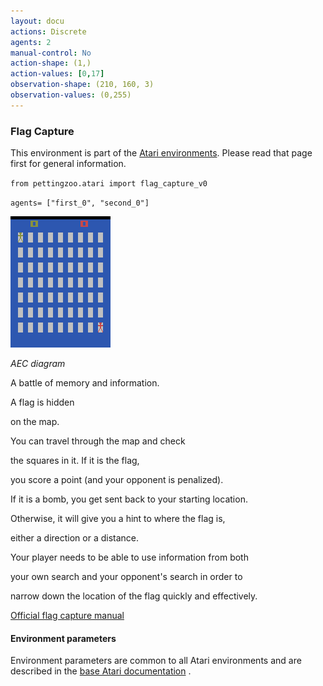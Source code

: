 ```yaml
---
layout: docu
actions: Discrete
agents: 2
manual-control: No
action-shape: (1,)
action-values: [0,17]
observation-shape: (210, 160, 3)
observation-values: (0,255)
---
```



### Flag Capture



This environment is part of the [Atari environments](../atari). Please read that page first for general information.





`from pettingzoo.atari import flag_capture_v0`



`agents= ["first_0", "second_0"]`



![flag_capture gif](atari_flag_capture.gif)



*AEC diagram*





A battle of memory and information.



A flag is hidden

on the map.

You can travel through the map and check

the squares in it. If it is the flag,

you score a point (and your opponent is penalized).

If it is a bomb, you get sent back to your starting location.

Otherwise, it will give you a hint to where the flag is,

either a direction or a distance.

Your player needs to be able to use information from both

your own search and your opponent's search in order to

narrow down the location of the flag quickly and effectively.



[Official flag capture manual](https://atariage.com/manual_html_page.php?SoftwareLabelID=183)





#### Environment parameters



Environment parameters are common to all Atari environments and are described in the [base Atari documentation](../atari) .
